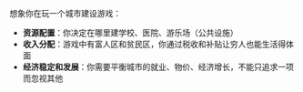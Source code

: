 想象你在玩一个城市建设游戏：

- **资源配置**：你决定在哪里建学校、医院、游乐场（公共设施）
- **收入分配**：游戏中有富人区和贫民区，你通过税收和补贴让穷人也能生活得体面
- **经济稳定和发展**：你需要平衡城市的就业、物价、经济增长，不能只追求一项而忽视其他